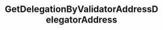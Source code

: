 ---
title: GetDelegationByValidatorAddressDelegatorAddress
excerpt: ''
api:
  file: consensus-chain-api.json
  operationId: get_staking-validators-validator-addr-delegations-delegator-addr
deprecated: false
hidden: false
metadata:
  title: ''
  description: ''
  robots: index
next:
  description: ''
---